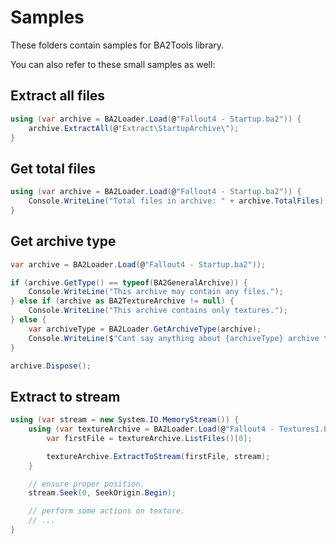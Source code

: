 # Samples

These folders contain samples for BA2Tools library.

You can also refer to these small samples as well:

## Extract all files
```c#
using (var archive = BA2Loader.Load(@"Fallout4 - Startup.ba2")) {
	archive.ExtractAll(@"Extract\StartupArchive\");
}
```

## Get total files
```c#
using (var archive = BA2Loader.Load(@"Fallout4 - Startup.ba2")) {
	Console.WriteLine("Total files in archive: " + archive.TotalFiles);
}
```

## Get archive type
```c#
var archive = BA2Loader.Load(@"Fallout4 - Startup.ba2"));

if (archive.GetType() == typeof(BA2GeneralArchive)) {
	Console.WriteLine("This archive may contain any files.");
} else if (archive as BA2TextureArchive != null) {
	Console.WriteLine("This archive contains only textures.");
} else {
	var archiveType = BA2Loader.GetArchiveType(archive);
	Console.WriteLine($"Cant say anything about {archiveType} archive type.");
}

archive.Dispose();
```

## Extract to stream
```c#
using (var stream = new System.IO.MemoryStream()) {
	using (var textureArchive = BA2Loader.Load(@"Fallout4 - Textures1.ba2")) {
		var firstFile = textureArchive.ListFiles()[0];

		textureArchive.ExtractToStream(firstFile, stream);
	}

	// ensure proper position.
	stream.Seek(0, SeekOrigin.Begin);

	// perform some actions on texture.
	// ...
}	
```
